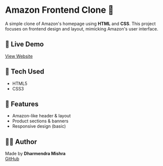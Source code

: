 # Amazon Frontend Clone 🛒

A simple clone of Amazon's homepage using **HTML** and **CSS**. This project focuses on frontend design and layout, mimicking Amazon's user interface.

## 🔗 Live Demo

[View Website](https://dharmendra06.github.io/amazon-frontend-clone/)

## 🔧 Tech Used

- HTML5  
- CSS3  

## 📌 Features

- Amazon-like header & layout  
- Product sections & banners  
- Responsive design (basic)

## 👨‍💻 Author

Made by **Dharmendra Mishra**  
[GitHub](https://github.com/dharmendra06)

